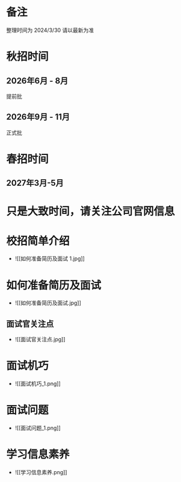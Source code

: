 # 备注

整理时间为 2024/3/30 请以最新为准
# 秋招时间

## 2026年6月 - 8月

提前批
## 2026年9月 - 11月

正式批
# 春招时间

## 2027年3月-5月

# 只是大致时间，请关注公司官网信息

# 校招简单介绍

- ![[如何准备简历及面试 1.jpg]]
# 如何准备简历及面试

- ![[如何准备简历及面试.jpg]]
## 面试官关注点

- ![[面试官关注点.jpg]]
# 面试机巧

- ![[面试机巧_1.png]]
# 面试问题

- ![[面试问题_1.png]]
# 学习信息素养

- ![[学习信息素养.png]]